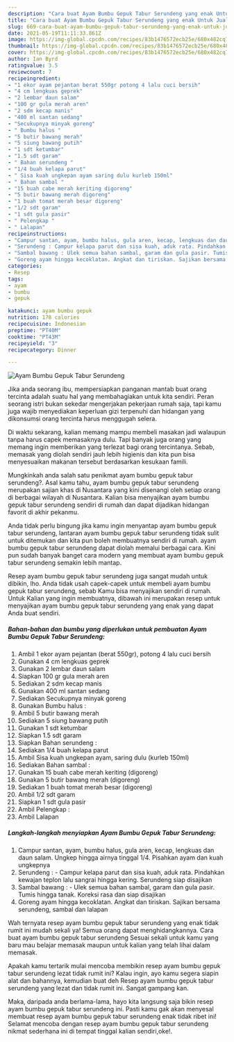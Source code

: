 ```yaml
---
description: "Cara buat Ayam Bumbu Gepuk Tabur Serundeng yang enak Untuk Jualan"
title: "Cara buat Ayam Bumbu Gepuk Tabur Serundeng yang enak Untuk Jualan"
slug: 669-cara-buat-ayam-bumbu-gepuk-tabur-serundeng-yang-enak-untuk-jualan
date: 2021-05-19T11:11:33.861Z
image: https://img-global.cpcdn.com/recipes/83b1476572ecb25e/680x482cq70/ayam-bumbu-gepuk-tabur-serundeng-foto-resep-utama.jpg
thumbnail: https://img-global.cpcdn.com/recipes/83b1476572ecb25e/680x482cq70/ayam-bumbu-gepuk-tabur-serundeng-foto-resep-utama.jpg
cover: https://img-global.cpcdn.com/recipes/83b1476572ecb25e/680x482cq70/ayam-bumbu-gepuk-tabur-serundeng-foto-resep-utama.jpg
author: Ian Byrd
ratingvalue: 3.5
reviewcount: 7
recipeingredient:
- "1 ekor ayam pejantan berat 550gr potong 4 lalu cuci bersih"
- "4 cm lengkuas geprek"
- "2 lembar daun salam"
- "100 gr gula merah aren"
- "2 sdm kecap manis"
- "400 ml santan sedang"
- "Secukupnya minyak goreng"
- " Bumbu halus "
- "5 butir bawang merah"
- "5 siung bawang putih"
- "1 sdt ketumbar"
- "1.5 sdt garam"
- " Bahan serundeng "
- "1/4 buah kelapa parut"
- " Sisa kuah ungkepan ayam saring dulu kurleb 150ml"
- " Bahan sambal "
- "15 buah cabe merah keriting digoreng"
- "5 butir bawang merah digoreng"
- "1 buah tomat merah besar digoreng"
- "1/2 sdt garam"
- "1 sdt gula pasir"
- " Pelengkap "
- " Lalapan"
recipeinstructions:
- "Campur santan, ayam, bumbu halus, gula aren, kecap, lengkuas dan daun salam. Ungkep hingga airnya tinggal 1/4. Pisahkan ayam dan kuah ungkepnya"
- "Serundeng : Campur kelapa parut dan sisa kuah, aduk rata. Pindahkan kewajan teplon lalu sangrai hingga kering. Serundeng siap disajikan"
- "Sambal bawang : Ulek semua bahan sambal, garam dan gula pasir. Tumis hingga tanak. Koreksi rasa dan siap disajikan"
- "Goreng ayam hingga kecoklatan. Angkat dan tiriskan. Sajikan bersama serundeng, sambal dan lalapan"
categories:
- Resep
tags:
- ayam
- bumbu
- gepuk

katakunci: ayam bumbu gepuk 
nutrition: 178 calories
recipecuisine: Indonesian
preptime: "PT40M"
cooktime: "PT43M"
recipeyield: "3"
recipecategory: Dinner

---
```



![Ayam Bumbu Gepuk Tabur Serundeng](https://img-global.cpcdn.com/recipes/83b1476572ecb25e/680x482cq70/ayam-bumbu-gepuk-tabur-serundeng-foto-resep-utama.jpg)

Jika anda seorang ibu, mempersiapkan panganan mantab buat orang tercinta adalah suatu hal yang membahagiakan untuk kita sendiri. Peran seorang istri bukan sekedar mengerjakan pekerjaan rumah saja, tapi kamu juga wajib menyediakan keperluan gizi terpenuhi dan hidangan yang dikonsumsi orang tercinta harus menggugah selera.

Di waktu  sekarang, kalian memang mampu membeli masakan jadi walaupun tanpa harus capek memasaknya dulu. Tapi banyak juga orang yang memang ingin memberikan yang terlezat bagi orang tercintanya. Sebab, memasak yang diolah sendiri jauh lebih higienis dan kita pun bisa menyesuaikan makanan tersebut berdasarkan kesukaan famili. 



Mungkinkah anda salah satu penikmat ayam bumbu gepuk tabur serundeng?. Asal kamu tahu, ayam bumbu gepuk tabur serundeng merupakan sajian khas di Nusantara yang kini disenangi oleh setiap orang di berbagai wilayah di Nusantara. Kalian bisa menyajikan ayam bumbu gepuk tabur serundeng sendiri di rumah dan dapat dijadikan hidangan favorit di akhir pekanmu.

Anda tidak perlu bingung jika kamu ingin menyantap ayam bumbu gepuk tabur serundeng, lantaran ayam bumbu gepuk tabur serundeng tidak sulit untuk ditemukan dan kita pun boleh membuatnya sendiri di rumah. ayam bumbu gepuk tabur serundeng dapat diolah memalui berbagai cara. Kini pun sudah banyak banget cara modern yang membuat ayam bumbu gepuk tabur serundeng semakin lebih mantap.

Resep ayam bumbu gepuk tabur serundeng juga sangat mudah untuk dibikin, lho. Anda tidak usah capek-capek untuk membeli ayam bumbu gepuk tabur serundeng, sebab Kamu bisa menyajikan sendiri di rumah. Untuk Kalian yang ingin membuatnya, dibawah ini merupakan resep untuk menyajikan ayam bumbu gepuk tabur serundeng yang enak yang dapat Anda buat sendiri.

<!--inarticleads1-->

##### Bahan-bahan dan bumbu yang diperlukan untuk pembuatan Ayam Bumbu Gepuk Tabur Serundeng:

1. Ambil 1 ekor ayam pejantan (berat 550gr), potong 4 lalu cuci bersih
1. Gunakan 4 cm lengkuas geprek
1. Gunakan 2 lembar daun salam
1. Siapkan 100 gr gula merah aren
1. Sediakan 2 sdm kecap manis
1. Gunakan 400 ml santan sedang
1. Sediakan Secukupnya minyak goreng
1. Gunakan  Bumbu halus :
1. Ambil 5 butir bawang merah
1. Sediakan 5 siung bawang putih
1. Gunakan 1 sdt ketumbar
1. Siapkan 1.5 sdt garam
1. Siapkan  Bahan serundeng :
1. Sediakan 1/4 buah kelapa parut
1. Ambil  Sisa kuah ungkepan ayam, saring dulu (kurleb 150ml)
1. Sediakan  Bahan sambal :
1. Gunakan 15 buah cabe merah keriting (digoreng)
1. Gunakan 5 butir bawang merah (digoreng)
1. Sediakan 1 buah tomat merah besar (digoreng)
1. Ambil 1/2 sdt garam
1. Siapkan 1 sdt gula pasir
1. Ambil  Pelengkap :
1. Ambil  Lalapan




<!--inarticleads2-->

##### Langkah-langkah menyiapkan Ayam Bumbu Gepuk Tabur Serundeng:

1. Campur santan, ayam, bumbu halus, gula aren, kecap, lengkuas dan daun salam. Ungkep hingga airnya tinggal 1/4. Pisahkan ayam dan kuah ungkepnya
1. Serundeng : - Campur kelapa parut dan sisa kuah, aduk rata. Pindahkan kewajan teplon lalu sangrai hingga kering. Serundeng siap disajikan
1. Sambal bawang : - Ulek semua bahan sambal, garam dan gula pasir. Tumis hingga tanak. Koreksi rasa dan siap disajikan
1. Goreng ayam hingga kecoklatan. Angkat dan tiriskan. Sajikan bersama serundeng, sambal dan lalapan




Wah ternyata resep ayam bumbu gepuk tabur serundeng yang enak tidak rumit ini mudah sekali ya! Semua orang dapat menghidangkannya. Cara buat ayam bumbu gepuk tabur serundeng Sesuai sekali untuk kamu yang baru mau belajar memasak maupun untuk kalian yang telah lihai dalam memasak.

Apakah kamu tertarik mulai mencoba membikin resep ayam bumbu gepuk tabur serundeng lezat tidak rumit ini? Kalau ingin, ayo kamu segera siapin alat dan bahannya, kemudian buat deh Resep ayam bumbu gepuk tabur serundeng yang lezat dan tidak rumit ini. Sangat gampang kan. 

Maka, daripada anda berlama-lama, hayo kita langsung saja bikin resep ayam bumbu gepuk tabur serundeng ini. Pasti kamu gak akan menyesal membuat resep ayam bumbu gepuk tabur serundeng enak tidak ribet ini! Selamat mencoba dengan resep ayam bumbu gepuk tabur serundeng nikmat sederhana ini di tempat tinggal kalian sendiri,oke!.

